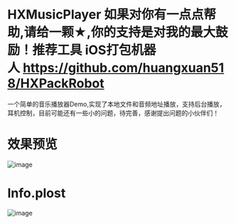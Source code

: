 # HXMusicPlayer 如果对你有一点点帮助,请给一颗★,你的支持是对我的最大鼓励！推荐工具 iOS打包机器人 https://github.com/huangxuan518/HXPackRobot

一个简单的音乐播放器Demo,实现了本地文件和音频地址播放，支持后台播放，耳机控制，目前可能还有一些小的问题，待完善，感谢提出问题的小伙伴们！

# 效果预览
![image](https://github.com/huangxuan518/HXMusicPlayer/blob/master/HXMusicPlayer/xiaoguo.gif)

# Info.plost

![image](https://github.com/huangxuan518/HXMusicPlayer/blob/master/HXMusicPlayer/pic1.png)
